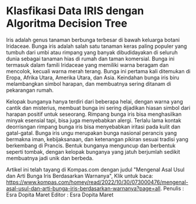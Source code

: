 # 

# Klasfikasi Data IRIS dengan Algoritma Decision Tree

Iris adalah genus tanaman berbunga terbesar di bawah keluarga botani Iridaceae. Bunga iris adalah salah satu tanaman keras paling populer yang tumbuh dari umbi atau rimpang yang banyak dibudidayakan di seluruh dunia sebagai tanaman hias di rumah dan taman komersial.
Bunga ini termasuk dalam famili Iridaceae yang memiliki warna beragam dan mencolok, kecuali warna merah terang. Bunga ini pertama kali ditemukan di Eropa, Afrika Utara, Amerika Utara, dan Asia. Keindahan bunga iris biru melambangkan simbol harapan, dan membuatnya sering ditanam di pekarangan rumah.

Kelopak bunganya hanya terdiri dari beberapa helai, dengan warna yang cantik dan misterius, membuat bunga ini sering dijadikan hiasan simbol dari harapan positif untuk seseorang. Rimpang bunga iris bisa menghasilkan minyak esensial tapi, bisa juga menyebabkan alergi. Terlalu lama kontak deorrisngan rimpang bunga iris bisa menyebabkan iritasi pada kulit dan gatal-gatal. Bunga iris ungu merupakan bunga nasional perancis yang bermakna iman, kebijaksanaan, dan ketenangan pikiran sesuai tradisi yang berkembang di Prancis. Bentuk bunganya menguncup dan berbentuk seperti tombak, dengan kelopak bunganya yang jatuh berjumlah sedikit membuatnya jadi unik dan berbeda.

Artikel ini telah tayang di Kompas.com dengan judul "Mengenal Asal Usul dan Arti Bunga Iris Berdasarkan Warnanya", Klik untuk baca: https://www.kompas.com/homey/read/2022/10/30/073000476/mengenal-asal-usul-dan-arti-bunga-iris-berdasarkan-warnanya?page=all.
Penulis : Esra Dopita Maret
Editor : Esra Dopita Maret
